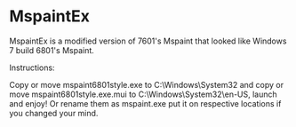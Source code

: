 # MspaintEx
MspaintEx is a modified version of 7601's Mspaint that looked like Windows 7 build 6801's Mspaint.

Instructions:

Copy or move mspaint6801style.exe to C:\Windows\System32
and copy or move mspaint6801style.exe.mui to C:\Windows\System32\en-US, 
launch and enjoy! Or rename them as mspaint.exe put it on respective locations 
if you changed your mind.
